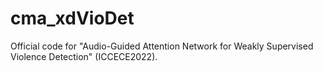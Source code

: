 # cma_xdVioDet
 Official code for "Audio-Guided Attention Network for Weakly Supervised Violence Detection" (ICCECE2022).
